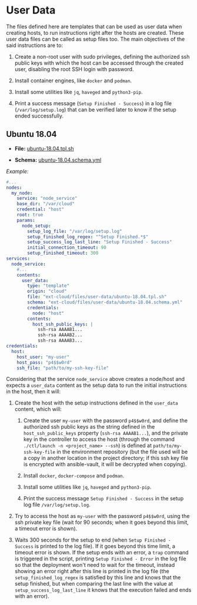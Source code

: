 # User Data

The files defined here are templates that can be used as user data when creating hosts, to run instructions right after the hosts are created. These user data files can be called as setup files too. The main objectives of the said instructions are to:

1. Create a non-root user with sudo privileges, defining the authorized ssh public keys with which the host can be accessed through the created user, disabling the root SSH login with password.

2. Install container engines, like `docker` and `podman`.

3. Install some utilities like `jq`, `haveged` and `python3-pip`.

4. Print a success message (`Setup Finished - Success`) in a log file (`/var/log/setup.log`) that can be verified later to know if the setup ended successfully.

## Ubuntu 18.04

- **File:** [ubuntu-18.04.tpl.sh](ubuntu-18.04.tpl.sh)

- **Schema:** [ubuntu-18.04.schema.yml](ubuntu-18.04.schema.yml)

_Example:_

```yaml
#...
nodes:
  my_node:
    service: "node_service"
    base_dir: "/var/cloud"
    credential: "host"
    root: true
    params:
      node_setup:
        setup_log_file: "/var/log/setup.log"
        setup_finished_log_regex: "^Setup Finished.*$"
        setup_success_log_last_line: "Setup Finished - Success"
        initial_connection_timeout: 90
        setup_finished_timeout: 300
services:
  node_service:
    #...
    contents:
      user_data:
        type: "template"
        origin: "cloud"
        file: "ext-cloud/files/user-data/ubuntu-18.04.tpl.sh"
        schema: "ext-cloud/files/user-data/ubuntu-18.04.schema.yml"
        credentials:
          node: "host"
        contents:
          host_ssh_public_keys: |
            ssh-rsa AAAAB1...
            ssh-rsa AAAAB2...
            ssh-rsa AAAAB3...
credentials:
  host:
    host_user: "my-user"
    host_pass: "p4$$w0rd"
    ssh_file: "path/to/my-ssh-key-file"
```

Considering that the service `node_service` above creates a node/host and expects a `user_data` content as the setup data to run the initial instructions in the host, then it will:

1. Create the host with the setup instructions defined in the `user_data` content, which will:

	1. Create the user `my-user` with the password `p4$$w0rd`, and define the authorized ssh public keys as the string defined in the `host_ssh_public_keys` property (`ssh-rsa AAAAB1...`), and the private key in the controller to access the host (through the command `./ctl/launch -n <project_name> --ssh`) is defined at `path/to/my-ssh-key-file` in the environment repository (but the file used will be a copy in another location in the project directory; if this ssh key file is encrypted with ansible-vault, it will be decrypted when copying).

	2. Install `docker`, `docker-compose` and `podman`.

	3. Install some utilities like `jq`, `haveged` and `python3-pip`.

	4. Print the success message `Setup Finished - Success` in the setup log file `/var/log/setup.log`.

2. Try to access the host as `my-user` with the password `p4$$w0rd`, using the ssh private key file (wait for 90 seconds; when it goes beyond this limit, a timeout error is shown).

3. Waits 300 seconds for the setup to end (when `Setup Finished - Success` is printed to the log file). If it goes beyond this time limit, a timeout error is shown. If the setup ends with an error, a `trap` command is triggered in the script, printing `Setup Finished - Error` in the log file so that the deployment won't need to wait for the timeout, instead showing an error right after this line is printed in the log file (the `setup_finished_log_regex` is satisfied by this line and knows that the setup finished, but when comparing the last line with the value at `setup_success_log_last_line` it knows that the execution failed and ends with an error).

